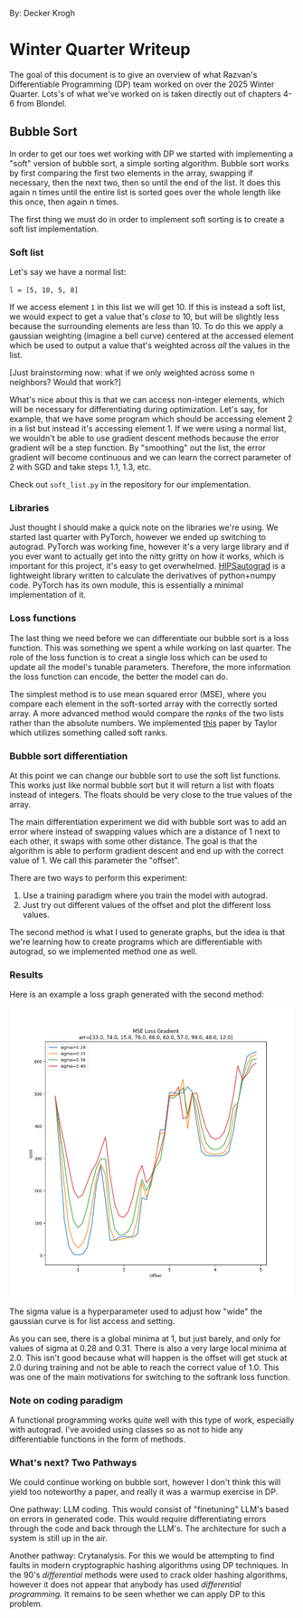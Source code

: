 By: Decker Krogh

# Winter Quarter Writeup 

The goal of this document is to give an overview of what Razvan's
Differentiable Programming (DP) team worked on over the 2025 Winter Quarter.
Lots's of what we've worked on is taken directly out of chapters 4-6 from
Blondel.

## Bubble Sort 

In order to get our toes wet working with DP we started with implementing a
"soft" version of bubble sort, a simple sorting algorithm. Bubble sort works by
first comparing the first two elements in the array, swapping if necessary,
then the next two, then so until the end of the list. It does this again n
times until the entire list is sorted goes over the whole length like this
once, then again n times.

The first thing we must do in order to implement soft sorting is to create a
soft list implementation.

### Soft list

Let's say we have a normal list:

`l = [5, 10, 5, 8]`

If we access element `1` in this list we will get 10. If this is instead a soft
list, we would expect to get a value that's *close* to 10, but will be slightly
less because the surrounding elements are less than 10. To do this we apply a
gaussian weighting (imagine a bell curve) centered at the accessed element which
be used to output a value that's weighted across *all* the values in the list.

[Just brainstorming now: what if we only weighted across some n neighbors? Would that
work?]

What's nice about this is that we can access non-integer elements, which will
be necessary for differentiating during optimization. Let's say, for example,
that we have some program which should be accessing element 2 in a list but
instead it's accessing element 1. If we were using a normal list, we wouldn't
be able to use gradient descent methods because the error gradient will be a
step function.  By "smoothing" out the list, the error gradient will become
continuous and we can learn the correct parameter of 2 with SGD and take steps
1.1, 1.3, etc.

Check out `soft_list.py` in the repository for our implementation.

### Libraries

Just thought I should make a quick note on the libraries we're using. We started
last quarter with PyTorch, however we ended up switching to autograd. PyTorch
was working fine, however it's a very large library and if you ever want to
actually get into the nitty gritty on how it works, which is important for this
project, it's easy to get overwhelmed.
[HIPSautograd](https://github.com/HIPS/autograd) is a lightweight library
written to calculate the derivatives of python+numpy code. PyTorch has its own
module, this is essentially a minimal implementation of it.

### Loss functions

The last thing we need before we can differentiate our bubble sort is a loss
function. This was something we spent a while working on last quarter. The role
of the loss function is to creat a single loss which can be used to update all
the model's tunable parameters. Therefore, the more information the loss
function can encode, the better the model can do.

The simplest method is to use mean squared error (MSE), where you compare each
element in the soft-sorted array with the correctly sorted array. A more
advanced method would compare the *ranks* of the two lists rather than the
absolute numbers. We implemented
[this](https://www.microsoft.com/en-us/research/wp-content/uploads/2016/02/SoftRankWsdm08Submitted.pdf)
paper by Taylor which utilizes something called soft ranks.

### Bubble sort differentiation

At this point we can change our bubble sort to use the soft list functions.
This works just like normal bubble sort but it will return a list with floats
instead of integers. The floats should be very close to the true values of the
array.

The main differentiation experiment we did with bubble sort was to add an error
where instead of swapping values which are a distance of 1 next to each other,
it swaps with some other distance. The goal is that the algorithm is able to
perform gradient descent and end up with the correct value of 1. We call this
parameter the "offset".

There are two ways to perform this experiment:

1. Use a training paradigm where you train the model with autograd.
2. Just try out different values of the offset and plot the different loss
   values.

The second method is what I used to generate graphs, but the idea is that we're
learning how to create programs which are differentiable with autograd, so
we implemented method one as well.


### Results

Here is an example a loss graph generated with the second method:

![mse loss gradient](mse_loss_gradient_1.png)

The sigma value is a hyperparameter used to adjust how "wide" the gaussian
curve is for list access and setting.

As you can see, there is a global minima at 1, but just barely, and only for
values of sigma at 0.28 and 0.31. There is also a very large local minima at
2.0. This isn't good because what will happen is the offset will get stuck at
2.0 during training and not be able to reach the correct value of 1.0. This was
one of the main motivations for switching to the softrank loss function. 


### Note on coding paradigm

A functional programming works quite well with this type of work, especially
with autograd. I've avoided using classes so as not to hide any differentiable
functions in the form of methods.


### What's next? Two Pathways

We could continue working on bubble sort, however I don't think this will yield
too noteworthy a paper, and really it was a warmup exercise in DP.

One pathway: LLM coding. This would consist of "finetuning" LLM's based on
errors in generated code. This would require differentiating errors through the
code and back through the LLM's. The architecture for such a system is still up
in the air.

Another pathway: Crytanalysis. For this we would be attempting to find faults in
modern cryptographic hashing algorithms using DP techniques. In the 90's
*differential* methods were used to crack older hashing algorithms, however it
does not appear that anybody has used *differential programming.* It remains to
be seen whether we can apply DP to this problem.
